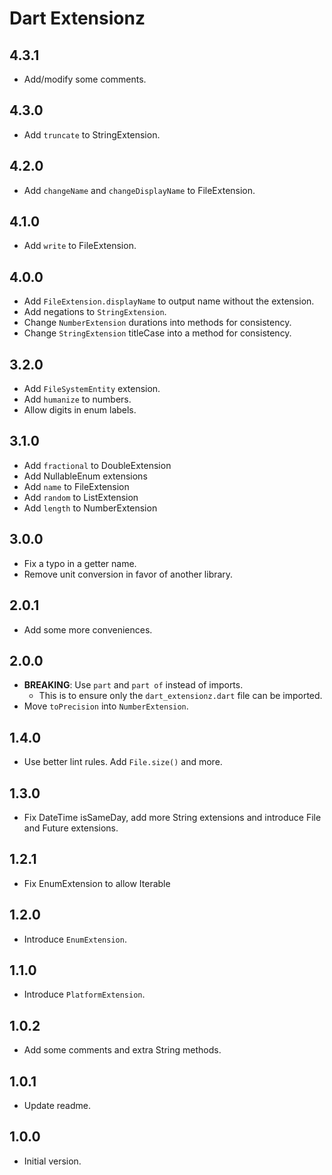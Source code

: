 # Dart Extensionz

## 4.3.1

- Add/modify some comments.

## 4.3.0

- Add `truncate` to StringExtension.

## 4.2.0

- Add `changeName` and `changeDisplayName` to FileExtension.

## 4.1.0

- Add `write` to FileExtension.

## 4.0.0

- Add `FileExtension.displayName` to output name without the extension.
- Add negations to `StringExtension`.
- Change `NumberExtension` durations into methods for consistency.
- Change `StringExtension` titleCase into a method for consistency.

## 3.2.0

- Add `FileSystemEntity` extension.
- Add `humanize` to numbers.
- Allow digits in enum labels.

## 3.1.0

- Add `fractional` to DoubleExtension
- Add NullableEnum extensions
- Add `name` to FileExtension
- Add `random` to ListExtension
- Add `length` to NumberExtension

## 3.0.0

- Fix a typo in a getter name.
- Remove unit conversion in favor of another library.

## 2.0.1

- Add some more conveniences.

## 2.0.0

- **BREAKING**: Use `part` and `part of` instead of imports.
  - This is to ensure only the `dart_extensionz.dart` file can be imported.
- Move `toPrecision` into `NumberExtension`.

## 1.4.0

- Use better lint rules. Add `File.size()` and more.

## 1.3.0

- Fix DateTime isSameDay, add more String extensions and introduce File and Future extensions.

## 1.2.1

- Fix EnumExtension to allow Iterable

## 1.2.0

- Introduce `EnumExtension`.

## 1.1.0

- Introduce `PlatformExtension`.

## 1.0.2

- Add some comments and extra String methods.

## 1.0.1

- Update readme.

## 1.0.0

- Initial version.
